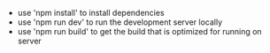 <ul>
  <li>use 'npm install' to install dependencies</li>
  <li>use 'npm run dev' to run the development server locally</li>
  <li>use 'npm run build' to get the build that is optimized for running on server</li>
</ul>
